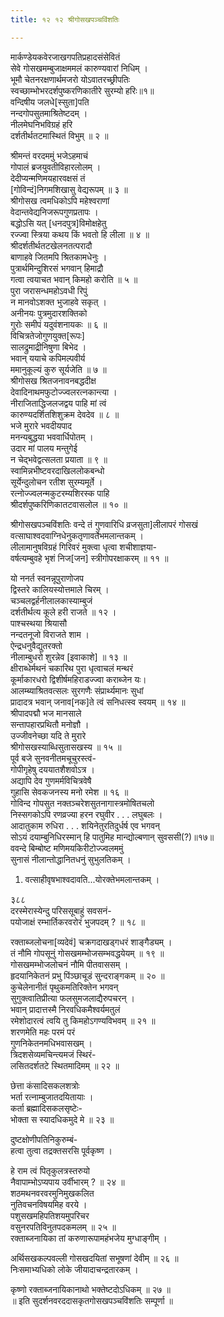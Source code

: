 ```yaml
---
title: १२ १२ श्रीगोसखपञ्चविंशतिः

---
```


 मार्कण्डेयकवेरजाखगपतिप्रहादसंसेवितं  
सेवे गोसखमम्बुजाक्षममलं कारुण्यवारां निधिम् ।  
भूमौ चेतनरक्षणार्थमजरो योऽवातरच्छ्रीपतिः  
स्वच्छाम्भोभरदर्शपुष्करणिकातीरे सुरम्यो हरिः॥१॥  
वन्दिषीय जलधे[स्सुता]पति  
नन्दगोपसुतमाश्रितेष्टदम् ।  
नीलमेघनिभविग्रहं हरि  
दर्शतीर्थतटमास्थितं विभुम् ॥ २ ॥  

श्रीमन्तं वरदममुं भजेऽहमाचं  
गोपालं ब्रजयुवतीविहारलोलम् ।  
देदीप्यन्मणिमयहारवक्षसं तं  
[गोविन्दं]निगमशिखासु वेद्यरूपम् ॥ ३ ॥  
श्रीगोसख त्वमधिकोऽपि महेश्वराणां  
वेदान्तवेद्यनिजरूपगुणप्रतापः ।  
बद्धोऽसि यत् [धनदपुत्र]विमोक्षहेतु  
रज्ज्वा स्त्रिया कथय किं भवतो हि लीला ॥ ४ ॥  
श्रीदर्शतीर्थतटखेलनतत्परादौ  
बाणाहवे जितमपि श्रितकामधेनुः ।  
पुत्रार्थमिन्दुशिरसं भगवान् हिमाद्रौ  
गत्वा त्वयाचत भवान् किमहो करोति ॥ ५ ॥  
पुरा जरासन्धमहोऽवधी रिपुं  
न मानवोऽशक्त भुजाहवे सकृत् ।  
अनीनयः पुत्रमुदारशक्तिको  
गुरोः समीपं यदुवंशनायकः ॥ ६ ॥  
विचित्रतेजोगुणयुक्त[रूपः]  
सालद्रुमाद्रीनिषुणा बिभेद ।  
भवान् ययाचे कपिमल्पवीर्य  
ममानुकूल्यं कुरु सूर्यजेति ॥ ७ ॥  
श्रीगोसख श्रितजनावनबद्धदीक्ष  
देवादिनाथमफुटोज्ज्वलरत्नकान्त्या ।  
नीराजिताद्धिजलजद्वय पाहि मां त्वं  
कारुण्यदर्शितशिशुक्रम देवदेव ॥ ८ ॥  
भजे मुरारे भवदीयपाद  
मनन्यबुद्धया भववार्धिपोतम् ।  
उदार मां पालय मन्तुगेई  
न चेद्भवेद्वत्सलता प्रयाता ॥ ९ ॥  
स्वामिन्नभीष्टवरदाखिललोकबन्धो  
सूर्येन्दुलोचन रतीश सुरम्यमूर्ते ।  
रत्नोज्ज्वलन्मकुटरम्यशिरस्क पाहि  
श्रीदर्शपुष्करिणिकातटवासलोल ॥ १० ॥  

श्रीगोसखपञ्चविंशतिः वन्दे तं गुणवारिधि व्रजसुता]लीलापरं गोसखं  
वत्साघाश्वदवाग्निधेनुकतृणावर्तेभमलान्तकम् ।  
लीलामानुषविग्रहं गिरिवरं मुक्त्वा धृत्वा शचीशाज्ञया-  
वर्षत्यम्बुवहे भृशं निज[जन] स्त्रीगोपरक्षाकरम् ॥ ११ ॥  

यो ननर्त स्वनन्नूपुराणोजप  
द्विस्तरे कालियस्योत्तमाले चिरम् ।  
चञ्चलद्वर्हनीलालकास्याम्बुजं  
दर्शतीर्थत्य कूले हरी राजते ॥ १२ ।  
पाश्चस्थया श्रियासौ  
नन्दतनूजो विराजते शाम ।  
ऐन्द्रधनुवैद्युतरक्तो  
नीलाम्बुधरो शुरन्नेव [इवाकाशे] ॥ १३ ॥  
क्षीराब्धेर्मथनं चकारिथ पुरा धृत्वाचलं मन्थरं  
कूर्माकारधरो द्विशीर्षमहिराडज्ज्वा कराब्जेन यः।  
आलम्ब्याश्रितवत्सलः सुरगणैः संप्रार्थ्यमानः सुधां  
प्रादादत्र भवान् जनाव[नक]ते त्वं सनिधत्स्व स्वयम् ॥ १४ ॥  
श्रीपादपद्मौ भज मानसाले  
सन्तापहारप्रथितौ मनोज्ञौ ।  
उज्जीवनेच्छा यदि ते मुरारे  
श्रीगोसखस्याब्धिसुतासखस्य ॥ १५ ॥  
पूर्व बजे सुनवनीतमचूचुरस्त्वं-  
गोपीगृहेषु दययातशैशवोऽत्र ।  
अद्यापि देव गुणमर्मविचित्रवेषै  
गुहासि सेवकजनस्य मनो रमेश ॥ १६ ॥  
गोविन्द गोपसुत नक्तञ्चरेशसुतनागास्त्रमोषितचलो  
निस्सगकोऽपि रणव्रज्या हरन रघुवीर . . . लघुबलः ।  
आदातुकाम रुधिरा . . . शयिनेतुरतिदुर्धर्ष एव भगवन्  
सोऽयं दयाम्बुनिधिरस्मान् हि पातुमिह मान्द्योल्बणान् सुवससी(?)॥१७॥  
ववन्दे बिम्बोष्ट मणिमयकिरीटोज्ज्वलममुं  
सुनासं नीलान्तोद्धानितधनुं सुभुलतिकम् ।  

1. वत्साहीवृषभाश्वदावति...योरक्तेभमलान्तकम् ।  

३८८  
दरस्मेरास्येन्दु परिससूबाहुं सवसनं-  
पयोजाक्षं रम्भार्तिकरवरोरं भुजपदम् ? ॥ १८ ॥  

रक्ताब्जलोचना[व्यदेवं] चक्रगदाखड्गधरं शाङ्गैड्यम् ।  
तं नौमि गोपसूनुं गोसखमम्भोजसम्भवद्धयेयम् ॥ १९ ॥  
गोसखमम्भोजलोचनं नौमि पीतवाससम् ।  
हृदयानिकेतनं प्रभु पिंञ्छाचूडं सुन्दराङ्गकम् ॥ २० ॥  
कुचेलेनानीतं पृथुकमतिरिक्तेन भगवन्  
सुगुक्त्वातिप्रीत्या फलसुमजलाद्यैरुपचरन् ।  
भवान् प्रादात्तस्मै निरवधिकमैश्वर्यमतुलं  
रमेशोदारत्वं त्वयि तु किमहोऽगण्यविभवम् ॥ २१ ॥  
शरणमेति महः परमं परं  
गुणनिकेतनमधिभवासखम् ।  
त्रिदशसेव्यमचिन्त्यमजं स्थिरं-  
लसितदर्शतटे स्थितमादिमम् ॥ २२ ॥  

छेत्ता कंसादिसकलशत्रोः  
भर्ता रत्नाम्बुजातदयितायाः ।  
कर्ता ब्रह्मादिसकलसृष्टेः-  
भोक्ता स स्यादधिकमुदे मे ॥ २३ ॥  

दुष्टक्षोणीपतिनिकुरुम्बं-  
हत्वा तुत्वा तद्रक्तसरसि पूर्वकृष्ण ।  

हे राम त्वं पितृकुलत्रस्तरुयो  
नैवापाम्भोऽप्यपाय उर्वीभारम् ? ॥ २४ ॥  
शठमथनवरवरमुनिमुखकलित  
नुतिवचनविषयमिह वरये ।  
पशुसखमहिपतिशयमुपरिचर  
वसुनरपतिविनुतपदकमलम् ॥ २५ ॥  
रक्ताब्जनायिका तां करुणारूपामहंभजेय मुग्धाङ्गीम् ।  

अर्थिसखकल्पवल्ली गोसखदयितां सभूषणां देवीम् ॥ २६ ॥  
निःसमाभ्यधिको लोके जीयादाचन्द्रतारकम् ।  

कृष्णो रक्ताब्जनायिकानाथो भक्तेष्टदोऽधिकम् ॥ २७ ॥  
॥ इति सुदर्शनवरददासकृतगोसखपञ्चविंशतिः सम्पूर्णा ॥  
